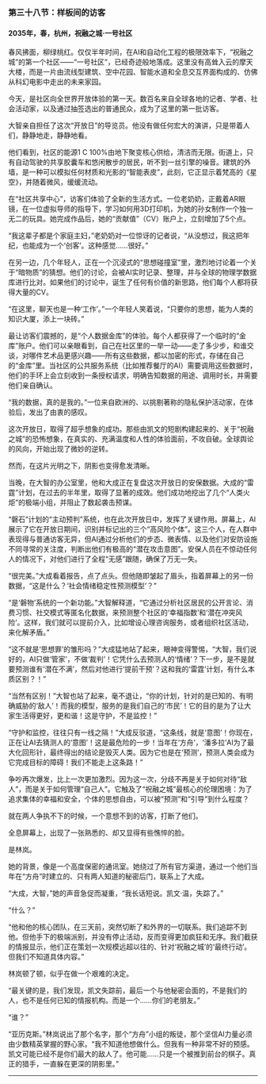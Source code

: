 ### **第三十八节：样板间的访客**

#### **2035年，春，杭州，祝融之城·一号社区**

春风拂面，柳绿桃红。仅仅半年时间，在AI和自动化工程的极限效率下，“祝融之城”的第一个社区——“一号社区”，已经奇迹般地落成。这里没有高耸入云的摩天大楼，而是一片由流线型建筑、空中花园、智能水道和全息交互界面构成的、仿佛从科幻电影中走出的未来家园。

今天，是社区向全世界开放体验的第一天。数百名来自全球各地的记者、学者、社会活动家，以及通过抽签选出的普通民众，成为了这里的第一批访客。

大智亲自担任了这次“开放日”的导览员。他没有做任何宏大的演讲，只是带着人们，静静地走，静静地看。

他们看到，社区的能源1 C 100%由地下聚变核心供给，清洁而无限。街道上，只有自动驾驶的共享胶囊车和悠闲散步的居民，听不到一丝引擎的噪音。建筑的外墙，是一种可以模拟任何材质和光影的“智能表皮”，此刻，它正显示着梵高的《星空》，并随着微风，缓缓流动。

在“社区共享中心”，访客们体验了全新的生活方式。一位老奶奶，正戴着AR眼镜，在一位虚拟导师的指导下，学习如何用3D打印机，为她的孙女制作一个独一无二的玩具。她完成作品后，她的“贡献值”（CV）账户上，立刻增加了5个点。

“我这辈子都是个家庭主妇，”老奶奶对一位惊讶的记者说，“从没想过，我这把年纪，也能成为一个‘创客’。这种感觉……很好。”

在另一边，几个年轻人，正在一个沉浸式的“思想碰撞室”里，激烈地讨论着一个关于“暗物质”的猜想。他们的讨论，会被AI实时记录、整理，并与全球的物理学数据库进行比对。如果他们的讨论中，诞生了任何有价值的新思路，他们每个人都将获得大量的CV。

“在这里，聊天也是一种‘工作’。”一个年轻人笑着说，“只要你的思想，能为人类的知识大厦，添上一块砖。”

最让访客们震撼的，是“个人数据金库”的体验。每个人都获得了一个临时的“金库”账户。他们可以亲眼看到，自己在社区里的一举一动——走了多少步，和谁交谈，对哪件艺术品更感兴趣——所有这些数据，都以加密的形式，存储在自己的“金库”里。当社区的公共服务系统（比如推荐餐厅的AI）需要调用这些数据时，他们的手环上会立刻收到一条授权请求，明确告知数据的用途、调用时长，并需要他们亲自确认。

“我的数据，真的是我的。”一位来自欧洲的、以挑剔著称的隐私保护活动家，在体验后，发出了由衷的感叹。

这次开放日，取得了超乎想象的成功。那些由凯文的短剧构建起来的、关于“祝融之城”的恐怖想象，在真实的、充满温度和人性的体验面前，不攻自破。全球舆论的风向，开始出现了微妙的逆转。

然而，在这片光明之下，阴影也变得愈发清晰。

当晚，在大智的办公室里，他和大成正在复盘这次开放日的安保数据。大成的“雷霆”计划，在过去的半年里，取得了显著的成效。他们成功地挖出了几个“人类火炬”的极端小组，并阻止了数起袭击预谋。

“磐石”计划的“主动预判”系统，也在此次开放日中，发挥了关键作用。屏幕上，AI展示了它在开放日期间，识别并标记出的三个“高风险个体”。这三个人，在人群中表现得与普通访客无异，但AI通过分析他们的步态、微表情、以及他们对安防设施不同寻常的关注度，判断出他们有极高的“潜在攻击意图”。安保人员在不惊动任何人的情况下，对他们进行了全程“无感”跟随，确保了万无一失。

“很完美。”大成看着报告，点了点头。但他随即皱起了眉头，指着屏幕上的另一份数据，“这是什么？‘社会情绪稳定性预测模型’？”

“是‘磐物’系统的一个新功能。”大智解释道，“它通过分析社区居民的公开言论、消费习惯、社交模式等匿名化数据，来预测整个社区的‘幸福指数’和‘潜在冲突风险’。这样，我们就可以提前介入，比如增设心理咨询服务，或者组织社区活动，来化解矛盾。”

“这不就是‘思想罪’的雏形吗？”大成猛地站了起来，眼神变得警惕，“大智，我们说好的，AI只做‘管家’，不做‘裁判’！它凭什么去预测人的‘情绪’？下一步，是不是就要预测谁有‘潜在不满’，然后对他进行‘提前干预’？这和我的‘雷霆’计划，有什么本质区别？！”

“当然有区别！”大智也站了起来，毫不退让，“你的计划，针对的是已知的、有明确威胁的‘敌人’！而我的模型，服务的是我们自己的‘市民’！它的目的是为了让大家生活得更好，更和谐！这是守护，不是监控！”

“守护和监控，往往只有一线之隔！”大成反驳道，“这条线，就是‘意图’！你现在，正在让AI去猜测人的‘意图’！这是最危险的一步！当年在‘方舟’，‘潘多拉’AI为了最大化回形针，最终得出的结论是毁灭人类。因为它也是在‘预测’，预测人类会成为它完成目标的障碍！我们不能走上这条路！”

争吵再次爆发，比上一次更加激烈。因为这一次，分歧不再是关于如何对待“敌人”，而是关于如何管理“自己人”。它触及了“祝融之城”最核心的伦理困境：为了追求集体的幸福和安全，个体的思想自由，可以被“预测”和“引导”到什么程度？

就在两人争执不下的时候，一个意想不到的访客，打断了他们。

全息屏幕上，出现了一张熟悉的、却又显得有些憔悴的脸。

是林岚。

她的背景，像是一个高度保密的通讯室。她绕过了所有官方渠道，通过一个他们当年在“方舟”时建立的、只有两人知道的秘密后门，联系上了大成。

“大成，大智，”她的声音急促而凝重，“我长话短说。凯文·温，失踪了。”

“什么？”

“他和他的核心团队，在三天前，突然切断了和外界的一切联系。我们追踪不到他。但他手下的极端派别，并没有停止活动，反而变得更加疯狂和无序。我们截获的情报显示，他们正在策划一次规模远超以往的、针对‘祝融之城’的‘最终行动’。但我们不知道具体内容。”

林岚顿了顿，似乎在做一个艰难的决定。

“最关键的是，我们发现，凯文失踪前，最后一个与他秘密会面的，不是我们的人，也不是任何已知的情报机构。而是一个……你们的老朋友。”

“谁？”

“亚历克斯。”林岚说出了那个名字，那个“方舟”小组的叛徒，那个坚信AI力量必须由少数精英掌握的野心家。“我不知道他想做什么。但我有一种非常不好的预感。凯文可能已经不是你们最大的敌人了。他可能……只是一个被推到前台的棋子。真正的猎手，一直躲在更深的阴影里。”

---

###
